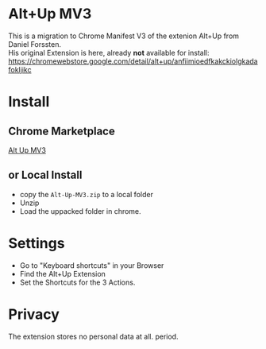 # Alt+Up MV3

This is a migration to Chrome Manifest V3 of the extenion Alt+Up from Daniel Forssten.  
His original Extension is here, already **not** available for install: https://chromewebstore.google.com/detail/alt+up/anfiimioedfkakckiolgkadafokljikc

# Install

## Chrome Marketplace

[Alt Up MV3](https://chromewebstore.google.com/detail/openswitchmapslimexv3/ahkklpcjhdbcmfkikkifnaonfakmeiga)

## or Local Install

* copy the `Alt-Up-MV3.zip` to a local folder
* Unzip
* Load the uppacked folder in chrome.
  
# Settings

* Go to "Keyboard shortcuts" in your Browser
* Find the Alt+Up Extension
* Set the Shortcuts for the 3 Actions.

# Privacy
The extension stores no personal data at all. period.